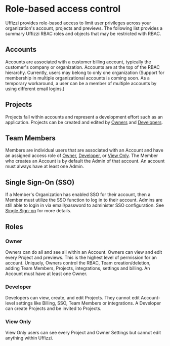 # Role-based access control

Uffizzi provides role-based access to limit user privileges across your organization's account, projects and previews. The following list provides a summary Uffizzi RBAC roles and objects that may be restricted with RBAC.   

## Accounts

Accounts are associated with a customer billing account, typically the customer's company or organization. Accounts are at the top of the RBAC hierarchy. Currently, users may belong to only one organization (Support for membership in multiple organizational accounts is coming soon. As a temporary workaround, a user can be a member of multiple accounts by using different email logins.)  

## Projects  

Projects fall within accounts and represent a development effort such as an application. Projects can be created and edited by [Owners](#owner) and [Developers](#developer).  

## Team Members

Members are individual users that are associated with an Account and have an assigned access role of [Owner](#owner), [Developer](#developer), or [View Only](#view-only). The Member who creates an Account is by default the Admin of that account. An account must always have at least one Admin.

## Single Sign-On (SSO)

If a Member's Organization has enabled SSO for their account, then a Member must utilize the SSO function to log in to their account. Admins are still able to login in via email/password to administer SSO configuration. See [Single Sign-on](../guides/single-sign-on.md) for more details.

## Roles 

### Owner  
Owners can do all and see all within an Account. Owners can view and edit every Project and previews. This is the highest level of permission for an account. Uniquely, Owners control the RBAC, Team creation/deletion, adding Team Members, Projects, integrations, settings and billing. An Account must have at least one Owner.

### Developer  
Developers can view, create, and edit Projects. They cannot edit Account-level settings like Billing, SSO, Team Members or integrations. A Developer can create Projects and be invited to Projects.  

### View Only    
View Only users can see every Project and Owner Settings but cannot edit anything within Uffizzi.
